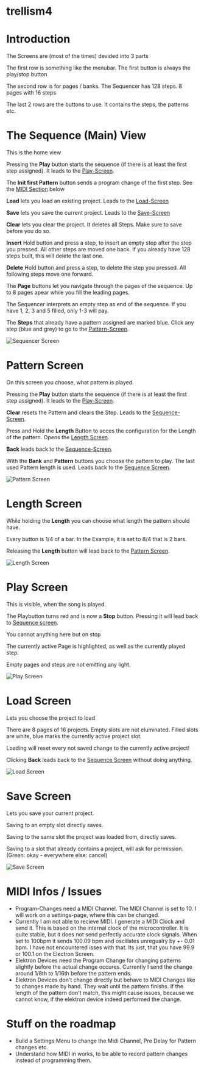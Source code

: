 # trellism4



<h1>Introduction</h1>
<p>The Screens are (most of the times) devided into 3 parts</p>
<p>The first row is something like the menubar. The first button is always the play/stop button</p>
<p>The second row is for pages / banks. The Sequencer has 128 steps. 8 pages with 16 steps</p>
<p>The last 2 rows are the buttons to use. It contains the steps, the patterns etc.</p>

<h1 id="Sequence">The Sequence (Main) View</h1>
<p>This is the home view</p>
<p>Pressing the <b>Play</b> button starts the sequence (if there is at least the first step assigned). It leads to the <a href="#Play">Play-Screen</a>.</p>
<p>The <b>Init first Pattern</b> button sends a program change of the first step. See the <a href="#Midi">MIDI Section</a> below</p>
<p><b>Load</b> lets you load an existing project. Leads to the <a href="#Load">Load-Screen</a></p>
<p><b>Save</b> lets you save the current project. Leads to the <a href="#Save">Save-Screen</a></p>
<p><b>Clear</b> lets you clear the project. It deletes all Steps. Make sure to save before you do so.</p>
<p><b>Insert</b> Hold button and press a step, to insert an empty step after the step you pressed. All other steps are moved one back. If you already have 128 steps built, this will delete the last one.</p>
<p><b>Delete</b> Hold button and press a step, to delete the step you pressed. All following steps move one forward.</p>
<p>The <b>Page</b> buttons let you navigate through the pages of the sequence. Up to 8 pages apear while you fill the leading pages.</p>
<p>The Sequencer interprets an empty step as end of the sequence. If you have 1, 2, 3 and 5 filled, only 1-3 will pay.</p>
<p>The <b>Steps</b> that already have a pattern assigned are marked blue. Click any step (blue and grey) to go to the <a href="Pattern">Pattern-Screen</a>.</p>

![Sequencer Screen](https://github.com/uija/trellism4/blob/master/SongMode/img/sequencer.png?raw=true)

<h1 id="Pattern">Pattern Screen</h1>
<p>On this screen you choose, what pattern is played.</p>
<p>Pressing the <b>Play</b> button starts the sequence (if there is at least the first step assigned). It leads to the <a href="#Play">Play-Screen</a>.</p>
<p><b>Clear</b> resets the Pattern and clears the Step. Leads to the <a href="#Sequence">Sequence-Screen</a>.</p>
<p>Press and Hold the <b>Length</b> Button to acces the configuration for the Length of the pattern. Opens the <a href="#Length">Length Screen</a>.</p>
<p><b>Back</b> leads back to the <a href="#Sequence">Sequence-Screen</a>.</p>
<p>With the <b>Bank</b> and <b>Pattern</b> buttons you choose the pattern to play. The last used Pattern length is used. Leads back to the <a href="#Sequence">Sequence Screen</a>.</p>

![Pattern Screen](https://github.com/uija/trellism4/blob/master/SongMode/img/step.png?raw=true)


<h1 id="Length">Length Screen</h1>
<p>While holding the <b>Length</b> you can choose what length the pattern should have.</p>
<p>Every button is 1/4 of a bar. In the Example, it is set to 8/4 that is 2 bars.</p>
<p>Releasing the <b>Length</b> button will lead back to the <a href="#Pattern">Pattern Screen</a>.</p>

![Length Screen](https://github.com/uija/trellism4/blob/master/SongMode/img/length.png?raw=true)

<h1 id="Play">Play Screen</h1>
<p>This is visible, when the song is played.</p>
<p>The Playbutton turns red and is now a <b>Stop</b> button. Pressing it will lead back to <a href="#Sequence">Sequence screen</a>.</p>
<p>You cannot anything here but on stop</p>
<p>The currently active Page is highlighted, as well as the currently played step.</p>
<p>Empty pages and steps are not emitting any light.</p>

![Play Screen](https://github.com/uija/trellism4/blob/master/SongMode/img/play.png?raw=true)

<h1 id="Load">Load Screen</h1>
<p>Lets you choose the project to load</p>
<p>There are 8 pages of 16 projects. Empty slots are not eluminated. Filled slots are white,
  blue marks the currently active project slot.</p>
<p>Loading will reset every not saved change to the currently active project!</p>
<p>Clicking <b>Back</b> leads back to the <a href="#Sequence">Sequence Screen</a> without doing anything.</p>

![Load Screen](https://github.com/uija/trellism4/blob/master/SongMode/img/load.png?raw=true)

<h1 id="Save">Save Screen</h1>
<p>Lets you save your current project.</p>
<p>Saving to an empty slot directly saves.</p>
<p>Saving to the same slot the project was loaded from, directly saves.</p>
<p>Saving to a slot that already contains a project, will ask for permission. (Green: okay - everywhere else: cancel)</p>

![Save Screen](https://github.com/uija/trellism4/blob/master/SongMode/img/save.png?raw=true)

<h1 id="Midi">MIDI Infos / Issues</h1>
<ul>
  <li>Program-Changes need a MIDI Channel. The MIDI Channel is set to 10. I will work on a settings-page, where this can be changed.</li>
  <li>Currently I am not able to recieve MIDI. I generate a MIDI Clock and send it. This is based on the internal clock of the microcontroller. It is quite stable, but it does not send perfectly accurate clock signals.
    When set to 100bpm it sends 100.09 bpm and oscillates unregualry by +- 0.01 bpm. I have not encountered isses with that. Its just, that you have 99.9 or 100.1 on the Electron Screen.</li>
  <li>Elektron Devices need the Program Change for changing patterns slightly before the actual change occures. Currently I send the change around 1/8th to 1/16th before the pattern ends.</li>
  <li>Elektron Devices don't change directly but behave to MIDI Changes like to changes made by hand. They wait until the pattern finishs. If the length of the pattern don't match, this might cause issues, because we cannot know, if the elektron device indeed performed the change.</li>
</ul>
<h1 id="Todo">Stuff on the roadmap</h1>
<ul>
  <li>Build a Settings Menu to change the Midi Channel, Pre Delay for Pattern changes etc.</li>
  <li>Understand how MIDI in works, to be able to record pattern changes instead of programming them.</li>
</ul>
